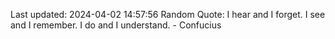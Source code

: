 Last updated: 2024-04-02 14:57:56
Random Quote: I hear and I forget. I see and I remember. I do and I understand. - Confucius